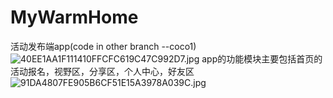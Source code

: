 # MyWarmHome
活动发布端app(code in other branch --coco1)
![40EE1AA1F111410FFCFC619C47C992D7.jpg](http://upload-images.jianshu.io/upload_images/2245754-0d7a010376d7d667.jpg?imageMogr2/auto-orient/strip%7CimageView2/2/w/1240)
app的功能模块主要包括首页的活动报名，视野区，分享区，个人中心，好友区
![91DA4807FE905B6CF51E15A3978A039C.jpg](http://upload-images.jianshu.io/upload_images/2245754-85552a121eea9f2c.jpg?imageMogr2/auto-orient/strip%7CimageView2/2/w/1240)
